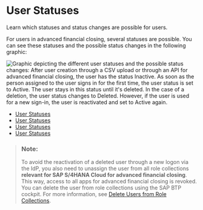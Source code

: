 <!-- loiof47623754bc143f3bb1c084d15f0cc6c -->

# User Statuses

Learn which statuses and status changes are possible for users.

For users in advanced financial closing, several statuses are possible. You can see these statuses and the possible status changes in the following graphic:



![Graphic depicting the different user statuses and the possible status
							changes: After user creation through a CSV upload or through an API for
								advanced financial
                                                closing,
							the user has the status Inactive. As soon as the
							person assigned to the user signs in for the first time, the user status
							is set to Active. The user stays in this status
							until it's deleted. In the case of a deletion, the user status changes
							to Deleted. However, if the user is used for a
							new sign-in, the user is reactivated and set to
								Active again.](images/Image_Map_User_Statuses_1055e04.png)

-   [User Statuses](user-statuses-f476237.md)
-   [User Statuses](user-statuses-f476237.md)
-   [User Statuses](user-statuses-f476237.md)
-   [User Statuses](user-statuses-f476237.md)

> ### Note:  
> To avoid the reactivation of a deleted user through a new logon via the IdP, you also need to unassign the user from all role collections **relevant for SAP S/4HANA Cloud for advanced financial closing**. This way, access to all apps for advanced financial closing is revoked. You can delete the user from role collections using the SAP BTP cockpit. For more information, see [Delete Users from Role Collections](https://help.sap.com/docs/BTP/65de2977205c403bbc107264b8eccf4b/4f8a242839a947f9a6f379650480c776.html).

